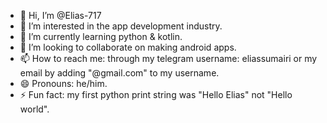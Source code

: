 - 👋 Hi, I’m @Elias-717
- 👀 I’m interested in the app development industry.
- 🌱 I’m currently learning python & kotlin.
- 💞️ I’m looking to collaborate on making android apps.
- 📫 How to reach me: through my telegram username: eliassumairi or my email by adding "@gmail.com" to my username.
- 😄 Pronouns: he/him.
- ⚡ Fun fact: my first python print string was "Hello Elias" not "Hello world".

<!---
Elias-717/Elias-717 is a ✨ special ✨ repository because its `README.md` (this file) appears on your GitHub profile.
You can click the Preview link to take a look at your changes.
--->
